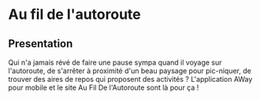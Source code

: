 Au fil de l'autoroute
=====================

Presentation
------------

Qui n'a jamais révé de faire une pause sympa quand il voyage sur l'autoroute, de s'arrêter à proximité d'un beau paysage pour pic-niquer, de trouver des aires de repos qui proposent des activités ?
L'application AWay pour mobile et le site Au Fil De l'Autoroute sont là pour ça !
